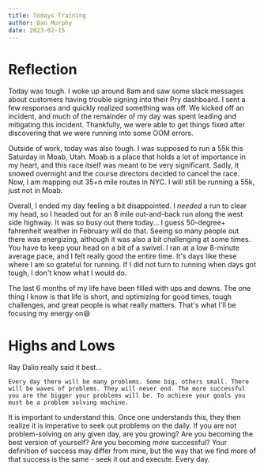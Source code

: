 ```yaml
---
title: Todays Training
author: Dan Murphy
date: 2023-02-15
---
```

# Reflection
Today was tough. I woke up around 8am and saw some slack messages about customers having trouble signing into their Pry dashboard. I sent a few responses and quickly realized something was off. We kicked off an incident, and much of the remainder of my day was spent leading and mitigating this incident. Thankfully, we were able to get things fixed after discovering that we were running into some OOM errors.

Outside of work, today was also tough. I was supposed to run a 55k this Saturday in Moab, Utah. Moab is a place that holds a lot of importance in my heart, and this race itself was meant to be very significant. Sadly, it snowed overnight and the course directors decided to cancel the race. Now, I am mapping out 35+n mile routes in NYC. I will still be running a 55k, just not in Moab.

Overall, I ended my day feeling a bit disappointed. I *needed* a run to clear my head, so I headed out for an 8 mile out-and-back run along the west side highway. It was so busy out there today... I guess 50-degree+ fahrenheit weather in February will do that. Seeing so many people out there was energizing, although it was also a bit challenging at some times. You have to keep your head on a bit of a swivel. I ran at a low 8-minute average pace, and I felt really good the entire time. It's days like these where I am so grateful for running. If I did not turn to running when days got tough, I don't know what I would do.

The last 6 months of my life have been filled with ups and downs. The one thing I know is that life is short, and optimizing for good times, tough challenges, and great people is what really matters. That's what I'll be focusing my energy on😄

# Highs and Lows
Ray Dalio really said it best... 

```text
Every day there will be many problems. Some big, others small. There will be waves of problems. They will never end. The more successful you are the bigger your problems will be. To achieve your goals you must be a problem solving machine.
```

It is important to understand this. Once one understands this, they then realize it is imperative to seek out problems on the daily. If you are not problem-solving on any given day, are you growing? Are you becoming the best version of yourself? Are you becoming *more* successful? Your definition of success may differ from mine, but the way that we find more of that success is the same - seek it out and execute. Every day.